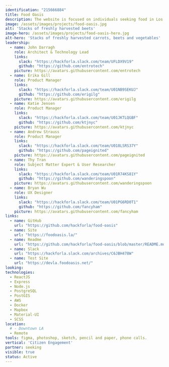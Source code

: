 ```yaml
---
identification: "215666884"
title: Food Oasis
description: The website is focused on individuals seeking food in Los Angeles who need an up-to-date resource about food pantries and meals. Our mission is to update the existing website, foodoasis.la with a simplified UI and verified data.  Future development goals include creating functionality for referral services that will allow the end user to annotate and update listings through a peer verification system.
image: /assets/images/projects/food-oasis.jpg
alt: 'Stacks of freshly harvested beets'
image-hero: /assets/images/projects/food-oasis-hero.jpg
alt-hero: 'Stacks of freshly harvested carrots, beets and vegetables'
leadership:
  - name: John Darragh
    role: Architect & Technology Lead
    links:
      slack: "https://hackforla.slack.com/team/UFLDX9V19"
      github: "https://github.com/entrotech"
    picture: https://avatars.githubusercontent.com/entrotech
  - name: Erika Gill
    role: Product Manager
    links:
      slack: "https://hackforla.slack.com/team/U01NB9SEKUJ"
      github: "https://github.com/erigilg"
    picture: https://avatars.githubusercontent.com/erigilg
  - name: Katie Jensen
    role: Product Manager
    links:
      slack: "https://hackforla.slack.com/team/U01JKTLQGBF"
      github: "https://github.com/ktjnyc"
    picture: https://avatars.githubusercontent.com/ktjnyc
  - name: Andrew Strauss
    role: Product Manager
    links:
      slack: "https://hackforla.slack.com/team/U018LSRS37Y"
      github: "https://github.com/pageignited"
    picture: https://avatars.githubusercontent.com/pageignited
  - name: Thy Tran
    role: Subject Matter Expert & User Researcher
    links:
      slack: "https://hackforla.slack.com/team/U01R74KS81Y"
      github: "https://github.com/wanderingspoon"
    picture: https://avatars.githubusercontent.com/wanderingspoon
  - name: Bryan Wu
    role: UX Designer
    links:
      slack: "https://hackforla.slack.com/team/U01PG6RD0T1"
      github: "https://github.com/fancyham"
    picture: https://avatars.githubusercontent.com/fancyham
links:
  - name: GitHub
    url: "https://github.com/hackforla/food-oasis"
  - name: Site
    url: "https://foodoasis.la/"
  - name: Readme
    url: "https://github.com/hackforla/food-oasis/blob/master/README.md"
  - name: Slack
    url: "https://hackforla.slack.com/archives/C6JBH478W"
  - name: Test Site
    url: "https://devla.foodoasis.net/"
looking:
technologies:
  - ReactJS
  - Express
  - Node.js
  - PostgreSQL
  - PostGIS
  - AWS
  - Docker
  - Mapbox
  - Material-UI
  - SCSS
location:
  # - Downtown LA
  - Remote
tools: figma, photoshop, sketch, pencil and paper, phone calls.
vertical: 'Citizen Engagement'
partner: seeking
visible: true
status: Active
---
```

